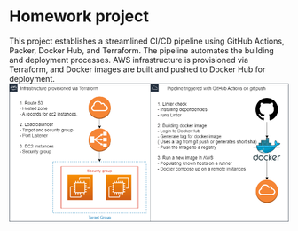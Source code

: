 # Homework project
This project establishes a streamlined CI/CD pipeline using GitHub Actions, Packer, Docker Hub, and Terraform. The pipeline automates the building and deployment processes. AWS infrastructure is provisioned via Terraform, and Docker images are built and pushed to Docker Hub for deployment.
<img  src="images/homework.png">